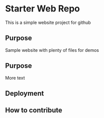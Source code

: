 # Starter Web Repo

This is a simple website project for github

## Purpose

Sample website with plenty of files for demos

## Purpose
More text
## Deployment

## How to contribute